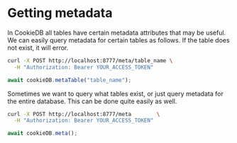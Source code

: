 # Getting metadata

In CookieDB all tables have certain metadata attributes that may be useful. We
can easily query metadata for certain tables as follows. If the table does not
exist, it will error.

```bash
curl -X POST http://localhost:8777/meta/table_name \
  -H "Authorization: Bearer YOUR_ACCESS_TOKEN"
```

```typescript
await cookieDB.metaTable("table_name");
```

Sometimes we want to query what tables exist, or just query metadata for the
entire database. This can be done quite easily as well.

```bash
curl -X POST http://localhost:8777/meta        \
  -H "Authorization: Bearer YOUR_ACCESS_TOKEN"
```

```typescript
await cookieDB.meta();
```
